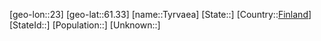 ﻿---
location: [61.33,23]
type: City
tags:
- geo/City


SpocWebEntityId: 35075
isDeleted: false
confidential: public

---
[geo-lon::23]
[geo-lat::61.33]
[name::Tyrvaea]
[State::]
[Country::[Finland](geo/Continent/Europe/Finland.md)]
[StateId::]
[Population::]
[Unknown::]

